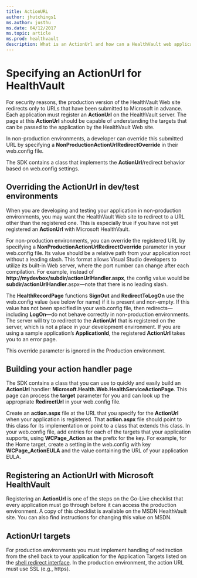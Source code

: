 ```yaml
---
title: ActionURL
author: jhutchings1
ms.author: justhu
ms.date: 04/12/2017
ms.topic: article
ms.prod: healthvault
description: What is an ActionUrl and how can a HealthVault web application specify one to handle redirection during authentication scenarios. 
---
```


Specifying an ActionUrl for HealthVault 
==========================

For security reasons, the production version of the HealthVault Web site redirects only to URLs that have been submitted to Microsoft in advance. Each application must register an **ActionUrl** on the HealthVault server. The page at this **ActionUrl** should be capable of understanding the targets that can be passed to the application by the HealthVault Web site.

In non-production environments, a developer can override this submitted URL by specifying a **NonProductionActionUrlRedirectOverride** in their web.config file.

The SDK contains a class that implements the **ActionUrl**/redirect behavior based on web.config settings.

Overriding the ActionUrl in dev/test environments
-------------------------------------------------

When you are developing and testing your application in non-production environments, you may want the HealthVault Web site to redirect to a URL other than the registered one. This is especially true if you have not yet registered an **ActionUrl** with Microsoft HealthVault.

For non-production environments, you can override the registered URL by specifying a **NonProductionActionUrlRedirectOverride** parameter in your web.config file. Its value should be a relative path from your application root without a leading slash. This format allows Visual Studio developers to utilize its built-in Web server, where the port number can change after each compilation. For example, instead of **http://mydevbox/subdir/actionUrlHandler.aspx**, the config value would be **subdir/actionUrlHandler**.aspx—note that there is no leading slash.

The **HealthRecordPage** functions **SignOut** and **RedirectToLogOn** use the web.config value (see below for name) if it is present and non-empty. If this value has not been specified in your web.config file, then redirects—including **LogOn**—do not behave correctly in non-production environments. The server will try to redirect to the **ActionUrl** that is registered on the server, which is not a place in your development environment. If you are using a sample application’s **ApplicationId**, the registered **ActionUrl** takes you to an error page.

This override parameter is ignored in the Production environment.

Building your action handler page
---------------------------------

The SDK contains a class that you can use to quickly and easily build an **ActionUrl** handler: **Microsoft.Health.Web.HealthServiceActionPage**. This page can process the **target** parameter for you and can look up the appropriate **RedirectUrl** in your web.config file.

Create an **action.aspx** file at the URL that you specify for the **ActionUrl** when your application is registered. That **action.aspx** file should point to this class for its implementation or point to a class that extends this class. In your web.config file, add entries for each of the targets that your application supports, using **WCPage\_Action** as the prefix for the key. For example, for the Home target, create a setting in the web.config with key **WCPage\_ActionEULA** and the value containing the URL of your application EULA.

Registering an ActionUrl with Microsoft HealthVault
---------------------------------------------------

Registering an **ActionUrl** is one of the steps on the Go-Live checklist that every application must go through before it can access the production environment. A copy of this checklist is available on the MSDN HealthVault site. You can also find instructions for changing this value on MSDN.

ActionUrl targets
-----------------

For production environments you must implement handling of redirection from the shell back to your application for the Application Targets listed on the [shell redirect interface](/healthvault/concepts/connectivity/shell-redirect-interface.md). In the production environment, the action URL must use SSL (e.g., https).



